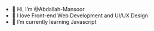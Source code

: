 - 👋 Hi, I’m @Abdallah-Mansoor
- 👀 I love Front-end Web Development and UI/UX Design
- 🌱 I’m currently learning Javascript

<!---
Abdallah-Mansoor/Abdallah-Mansoor is a ✨ special ✨ repository because its `README.md` (this file) appears on your GitHub profile.
You can click the Preview link to take a look at your changes.
--->
